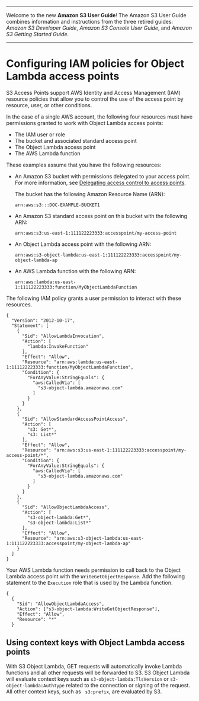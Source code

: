 --------

Welcome to the new **Amazon S3 User Guide**\! The Amazon S3 User Guide combines information and instructions from the three retired guides: *Amazon S3 Developer Guide*, *Amazon S3 Console User Guide*, and *Amazon S3 Getting Started Guide*\.

--------

# Configuring IAM policies for Object Lambda access points<a name="olap-policies"></a>

S3 Access Points support AWS Identity and Access Management \(IAM\) resource policies that allow you to control the use of the access point by resource, user, or other conditions\.

In the case of a single AWS account, the following four resources must have permissions granted to work with Object Lambda access points:
+ The IAM user or role
+ The bucket and associated standard access point
+ The Object Lambda access point
+ The AWS Lambda function

These examples assume that you have the following resources:
+ An Amazon S3 bucket with permissions delegated to your access point\. For more information, see [Delegating access control to access points](access-points-policies.md#access-points-delegating-control)\.

  The bucket has the following Amazon Resource Name \(ARN\): 

  `arn:aws:s3:::DOC-EXAMPLE-BUCKET1`
+ An Amazon S3 standard access point on this bucket with the following ARN: 

  `arn:aws:s3:us-east-1:111122223333:accesspoint/my-access-point`
+ An Object Lambda access point with the following ARN: 

  `arn:aws:s3-object-lambda:us-east-1:111122223333:accesspoint/my-object-lambda-ap`
+ An AWS Lambda function with the following ARN: 

  `arn:aws:lambda:us-east-1:111122223333:function/MyObjectLambdaFunction`

The following IAM policy grants a user permission to interact with these resources\.

```
{
  "Version": "2012-10-17",
  "Statement": [
    {
      "Sid": "AllowLambdaInvocation",
      "Action": [
        "lambda:InvokeFunction"
      ],
      "Effect": "Allow",
      "Resource": "arn:aws:lambda:us-east-1:111122223333:function/MyObjectLambdaFunction",
      "Condition": {
        "ForAnyValue:StringEquals": {
          "aws:CalledVia": [
            "s3-object-lambda.amazonaws.com"
          ]
        }
      }
    },
    {
      "Sid": "AllowStandardAccessPointAccess",
      "Action": [
        "s3: Get*",
        "s3: List*"
      ],
      "Effect": "Allow",
      "Resource": "arn:aws:s3:us-east-1:111122223333:accesspoint/my-access-point/*",
      "Condition": {
        "ForAnyValue:StringEquals": {
          "aws:CalledVia": [
            "s3-object-lambda.amazonaws.com"
          ]
        }
      }
    },
    {
      "Sid": "AllowObjectLambdaAccess",
      "Action": [
        "s3-object-lambda:Get*",
        "s3-object-lambda:List*"
      ],
      "Effect": "Allow",
      "Resource": "arn:aws:s3-object-lambda:us-east-1:111122223333:accesspoint/my-object-lambda-ap"
    }
  ]
}
```

Your AWS Lambda function needs permission to call back to the Object Lambda access point with the `WriteGetObjectResponse`\. Add the following statement to the `Execution` role that is used by the Lambda function\.

```
{
  {
    "Sid": "AllowObjectLambdaAccess",
    "Action": ["s3-object-lambda:WriteGetObjectResponse"],
    "Effect": "Allow",
    "Resource": "*"
  }
```

## Using context keys with Object Lambda access points<a name="olap-keys"></a>

With S3 Object Lambda, GET requests will automatically invoke Lambda functions and all other requests will be forwarded to S3\. S3 Object Lambda will evaluate context keys such as `s3-object-lambda:TlsVersion` or `s3-object-lambda:AuthType` related to the connection or signing of the request\. All other context keys, such as ` s3:prefix`, are evaluated by S3\. 